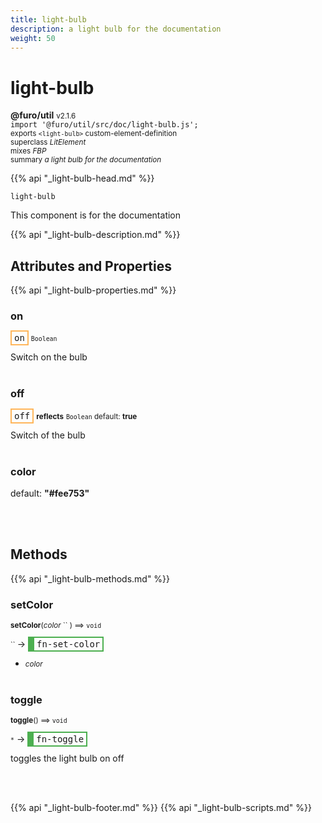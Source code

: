 ```yaml
---
title: light-bulb
description: a light bulb for the documentation
weight: 50
---
```


# light-bulb
**@furo/util** <small>v2.1.6</small>
<br>`import '@furo/util/src/doc/light-bulb.js';`<small>
<br>exports `<light-bulb>` custom-element-definition
<br>superclass *LitElement*
<br> mixes *FBP*</small>
<br><small>summary *a light bulb for the documentation*</small>

{{% api "_light-bulb-head.md" %}}

`light-bulb`

 This component is for the documentation

{{% api "_light-bulb-description.md" %}}


## Attributes and Properties
{{% api "_light-bulb-properties.md" %}}



### **on**

<span  style="border-width:2px; border-style: solid;border-color:  rgb(255, 182, 91);font-family:monospace; padding:2px 4px;">on</span>
<small>`Boolean` </small>

Switch on the bulb
<br><br>



### **off**

<span  style="border-width:2px; border-style: solid;border-color:  rgb(255, 182, 91);font-family:monospace; padding:2px 4px;">off</span> <small>**reflects**</small>
<small>`Boolean` default: **true**</small>

Switch of the bulb
<br><br>

### **color**
default: **&#34;#fee753&#34;**</small>


<br><br>

## Methods
{{% api "_light-bulb-methods.md" %}}



### **setColor**
<small>**setColor**(*color* `` ) ⟹ `void`</small>

<small>`` </small> →
<span  style="border-width:2px 2px 2px 10px; border-style: solid;border-color:  rgb(76, 175, 80);font-family:monospace; padding:2px 4px;">fn-set-color</span>



- <small>*color* </small>
<br><br>

### **toggle**
<small>**toggle**() ⟹ `void`</small>

<small>`*`</small> →
<span  style="border-width:2px 2px 2px 10px; border-style: solid;border-color:  rgb(76, 175, 80);font-family:monospace; padding:2px 4px;">fn-toggle</span>

toggles the light bulb on off

<br><br>






{{% api "_light-bulb-footer.md" %}}
{{% api "_light-bulb-scripts.md" %}}
